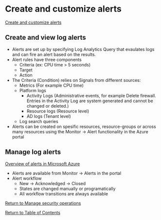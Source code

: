 # Create and customize alerts

[Create and customize alerts](https://docs.microsoft.com/en-us/azure/azure-monitor/alerts/alerts-log)

## Create and view log alerts

* Alerts are set up by specifying Log Analytics Query that evaulates logs and can fire an alert based on the results.
* Alert rules have three components
   * Criteria (ex: CPU time > 5 seconds)
   * Target
   * Action
* The Criteria (Condition) relies on Signals from different sources:
   * Metrics (For example CPU time)
   * Platform logs 
      * Activity Logs (Administrative events, for example Delete firewall. Entries in the Activity Log are system generated and cannot be changed or deleted.)
      * Resource logs (Resource level)
      * AD logs (Tenant level)
   * Log search queries
* Alerts can be created on spesific resources, resource-groups or across many resources using the Monitor -> Alert functionality in the Azure portal

## Manage log alerts

[Overview of alerts in Microsoft Azure](https://docs.microsoft.com/en-us/azure/azure-monitor/alerts/alerts-overview)

* Alerts are available from Monitor -> Alerts in the portal
* Alert workflow
   * New -> Acknowledged -> Closed
   * States are changed manually or programatically
   * All workflow transitions are always available

[Return to Manage security operations](README.md)

[Return to Table of Contents](../README.md)